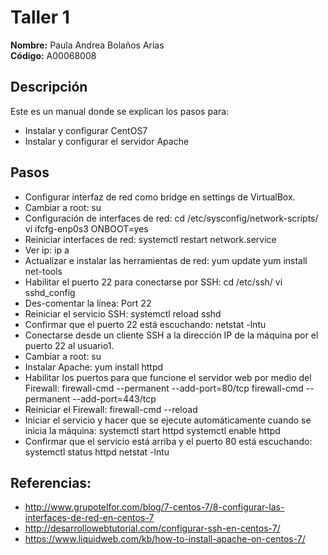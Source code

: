 # Taller 1

**Nombre:** Paula Andrea Bolaños Arias  
**Código:** A00068008

## Descripción
Este es un manual donde se explican los pasos para:
* Instalar y configurar CentOS7
* Instalar y configurar el servidor Apache

## Pasos
* Configurar interfaz de red como bridge en settings de VirtualBox.
* Cambiar a root:
    su
* Configuración de interfaces de red:
  cd /etc/sysconfig/network-scripts/
  vi ifcfg-enp0s3 
  ONBOOT=yes
* Reiniciar interfaces de red:
  systemctl restart network.service
* Ver ip:
  ip a
* Actualizar e instalar las herramientas de red:
  yum update
  yum install net-tools
* Habilitar el puerto 22 para conectarse por SSH:
  cd /etc/ssh/
  vi sshd_config 
* Des-comentar la línea: Port 22
* Reiniciar el servicio SSH:
  systemctl reload sshd
* Confirmar que el puerto 22 está escuchando:
  netstat -lntu
* Conectarse desde un cliente SSH a la dirección IP de la máquina por el puerto 22 al usuario1.
* Cambiar a root:
  su
* Instalar Apache:
  yum install httpd
* Habilitar los puertos para que funcione el servidor web por medio del Firewall:
  firewall-cmd --permanent --add-port=80/tcp
  firewall-cmd --permanent --add-port=443/tcp
* Reiniciar el Firewall:
  firewall-cmd --reload
* Iniciar el servicio y hacer que se ejecute automáticamente cuando se inicia la máquina:
  systemctl start httpd
  systemctl enable httpd
* Confirmar que el servicio está arriba y el puerto 80 está escuchando:
  systemctl status httpd
  netstat -lntu

## Referencias:
* http://www.grupotelfor.com/blog/7-centos-7/8-configurar-las-interfaces-de-red-en-centos-7 
* http://desarrollowebtutorial.com/configurar-ssh-en-centos-7/ 
* https://www.liquidweb.com/kb/how-to-install-apache-on-centos-7/


